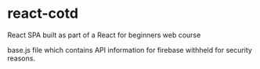 # react-cotd
React SPA built as part of a React for beginners web course

base.js file which contains API information for firebase withheld for security reasons.
